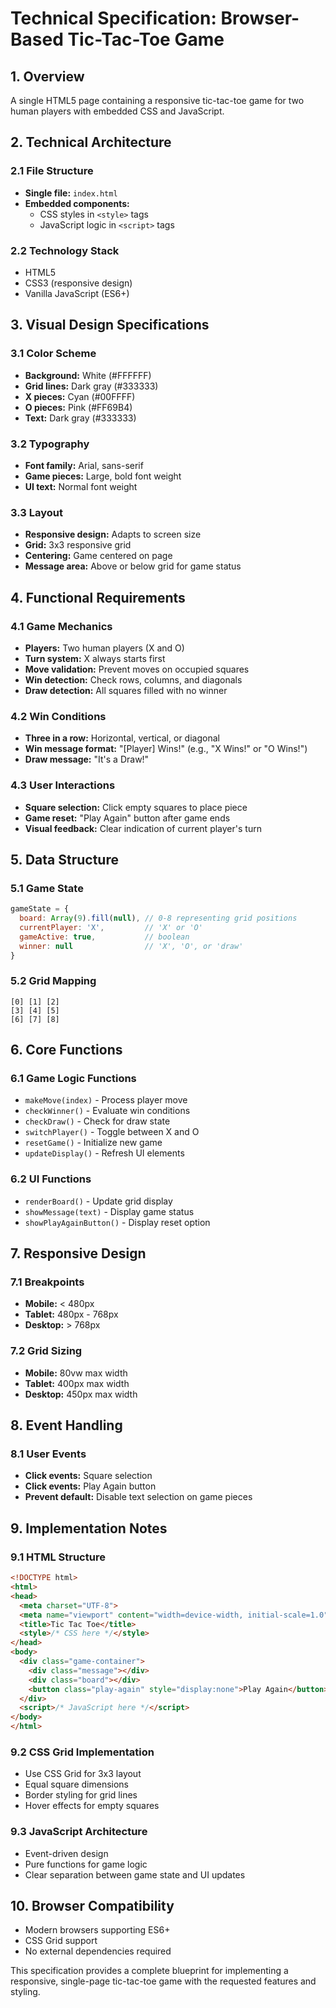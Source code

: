 # Technical Specification: Browser-Based Tic-Tac-Toe Game

## 1. Overview
A single HTML5 page containing a responsive tic-tac-toe game for two human players with embedded CSS and JavaScript.

## 2. Technical Architecture

### 2.1 File Structure
- **Single file:** `index.html`
- **Embedded components:**
  - CSS styles in `<style>` tags
  - JavaScript logic in `<script>` tags

### 2.2 Technology Stack
- HTML5
- CSS3 (responsive design)
- Vanilla JavaScript (ES6+)

## 3. Visual Design Specifications

### 3.1 Color Scheme
- **Background:** White (#FFFFFF)
- **Grid lines:** Dark gray (#333333)
- **X pieces:** Cyan (#00FFFF)
- **O pieces:** Pink (#FF69B4)
- **Text:** Dark gray (#333333)

### 3.2 Typography
- **Font family:** Arial, sans-serif
- **Game pieces:** Large, bold font weight
- **UI text:** Normal font weight

### 3.3 Layout
- **Responsive design:** Adapts to screen size
- **Grid:** 3x3 responsive grid
- **Centering:** Game centered on page
- **Message area:** Above or below grid for game status

## 4. Functional Requirements

### 4.1 Game Mechanics
- **Players:** Two human players (X and O)
- **Turn system:** X always starts first
- **Move validation:** Prevent moves on occupied squares
- **Win detection:** Check rows, columns, and diagonals
- **Draw detection:** All squares filled with no winner

### 4.2 Win Conditions
- **Three in a row:** Horizontal, vertical, or diagonal
- **Win message format:** "[Player] Wins!" (e.g., "X Wins!" or "O Wins!")
- **Draw message:** "It's a Draw!"

### 4.3 User Interactions
- **Square selection:** Click empty squares to place piece
- **Game reset:** "Play Again" button after game ends
- **Visual feedback:** Clear indication of current player's turn

## 5. Data Structure

### 5.1 Game State
```javascript
gameState = {
  board: Array(9).fill(null), // 0-8 representing grid positions
  currentPlayer: 'X',         // 'X' or 'O'
  gameActive: true,           // boolean
  winner: null                // 'X', 'O', or 'draw'
}
```

### 5.2 Grid Mapping
```
[0] [1] [2]
[3] [4] [5]
[6] [7] [8]
```

## 6. Core Functions

### 6.1 Game Logic Functions
- `makeMove(index)` - Process player move
- `checkWinner()` - Evaluate win conditions
- `checkDraw()` - Check for draw state
- `switchPlayer()` - Toggle between X and O
- `resetGame()` - Initialize new game
- `updateDisplay()` - Refresh UI elements

### 6.2 UI Functions
- `renderBoard()` - Update grid display
- `showMessage(text)` - Display game status
- `showPlayAgainButton()` - Display reset option

## 7. Responsive Design

### 7.1 Breakpoints
- **Mobile:** < 480px
- **Tablet:** 480px - 768px  
- **Desktop:** > 768px

### 7.2 Grid Sizing
- **Mobile:** 80vw max width
- **Tablet:** 400px max width
- **Desktop:** 450px max width

## 8. Event Handling

### 8.1 User Events
- **Click events:** Square selection
- **Click events:** Play Again button
- **Prevent default:** Disable text selection on game pieces

## 9. Implementation Notes

### 9.1 HTML Structure
```html
<!DOCTYPE html>
<html>
<head>
  <meta charset="UTF-8">
  <meta name="viewport" content="width=device-width, initial-scale=1.0">
  <title>Tic Tac Toe</title>
  <style>/* CSS here */</style>
</head>
<body>
  <div class="game-container">
    <div class="message"></div>
    <div class="board"></div>
    <button class="play-again" style="display:none">Play Again</button>
  </div>
  <script>/* JavaScript here */</script>
</body>
</html>
```

### 9.2 CSS Grid Implementation
- Use CSS Grid for 3x3 layout
- Equal square dimensions
- Border styling for grid lines
- Hover effects for empty squares

### 9.3 JavaScript Architecture
- Event-driven design
- Pure functions for game logic
- Clear separation between game state and UI updates

## 10. Browser Compatibility
- Modern browsers supporting ES6+
- CSS Grid support
- No external dependencies required

This specification provides a complete blueprint for implementing a responsive, single-page tic-tac-toe game with the requested features and styling.